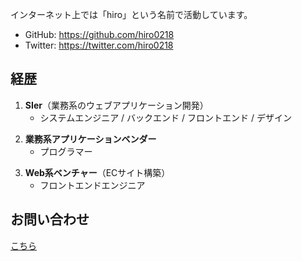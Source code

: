 インターネット上では「hiro」という名前で活動しています。

- GitHub: https://github.com/hiro0218
- Twitter: https://twitter.com/hiro0218

## 経歴

1. **SIer**（業務系のウェブアプリケーション開発）
    - システムエンジニア / バックエンド / フロントエンド / デザイン
<!-- <del datetime="2015-03-20T12:27:44+00:00"></del> -->
2. **業務系アプリケーションベンダー**
    - プログラマー
<!-- <del datetime="2016-12-31T12:27:44+00:00"></del> -->
3. **Web系ベンチャー**（ECサイト構築）
    - フロントエンドエンジニア

## お問い合わせ

[こちら](https://goo.gl/forms/9l1uAOVef8Wp3IFC2)

